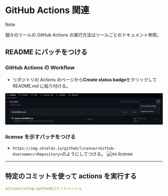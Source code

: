 # GitHub Actions 関連

> [!NOTE]
> 個々のツールの GitHub Actions の実行方法はツールごとのドキュメント参照。

## README にバッチをつける

### GitHub Actions の Workflow

- リポジトリの Actions のページから**Create status badge**をクリックして README.md に貼り付ける。

![バッチのつけかた](./fig/badge.png)

### license を示すバッチをつける

- `https://img.shields.io/github/license/<Github-Username>/<Repository>`のようにしてつける。
  ![no license](https://img.shields.io/github/license/RyosukeDTomita/devsecops-demo-aws-ecs)

---

## 特定のコミットを使って actions を実行する

```yaml
actions/setup-python@コミットハッシュ
```
